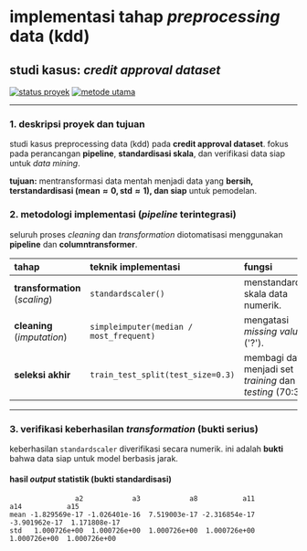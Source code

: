 # implementasi tahap *preprocessing* data (kdd)
## studi kasus: *credit approval dataset*

[![status proyek](https://img.shields.io/badge/status-selesai-green.svg)](https://github.com/thalita15291/preprocessing)
[![metode utama](https://img.shields.io/badge/metode-pipeline%20%26%20standardscaler-blue.svg)](https://archive.ics.uci.edu/dataset/27/credit+approval)

---

### 1. deskripsi proyek dan tujuan

studi kasus preprocessing data (kdd) pada **credit approval dataset**. fokus pada perancangan **pipeline**, **standardisasi skala**, dan verifikasi data siap untuk *data mining*.

**tujuan:** mentransformasi data mentah menjadi data yang **bersih, terstandardisasi ($\text{mean} \approx 0, \text{std} \approx 1$), dan siap** untuk pemodelan.

### 2. metodologi implementasi (*pipeline* terintegrasi)

seluruh proses *cleaning* dan *transformation* diotomatisasi menggunakan **pipeline** dan **columntransformer**.

| tahap | teknik implementasi | fungsi |
| :--- | :--- | :--- |
| **transformation** (*scaling*) | `standardscaler()` | menstandardisasi skala data numerik. |
| **cleaning** (*imputation*) | `simpleimputer(median / most_frequent)` | mengatasi *missing value* ('?'). |
| **seleksi akhir** | `train_test_split(test_size=0.3)` | membagi data menjadi set *training* dan *testing* (70:30). |

---

### 3. verifikasi keberhasilan *transformation* (bukti serius)

keberhasilan `standardscaler` diverifikasi secara numerik. ini adalah **bukti** bahwa data siap untuk model berbasis jarak.

#### hasil *output* statistik (bukti standardisasi)

```text
                a2            a3            a8           a11           a14           a15
mean -1.829569e-17 -1.026401e-16  7.519003e-17 -2.316854e-17 -3.901962e-17  1.171808e-17
std   1.000726e+00  1.000726e+00  1.000726e+00  1.000726e+00  1.000726e+00  1.000726e+00
